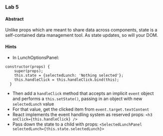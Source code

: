 ### Lab 5
#### Abstract
Unlike props which are meant to share data across components, state is a self-contained data management tool.  As state updates, so will your DOM.

#### Hints
- In LunchOptionsPanel:
```
constructor(props) {
    super(props);
    this.state = {selectedLunch: 'Nothing selected'};
    this.handleClick = this.handleClick.bind(this);
  }
```
- Then add a `handleClick` method that accepts an implicit `event` object and performs a `this.setState()`, passing in an object with new `selectedLunch` value
- For that value, get the clicked item from `event.target.textContent`
- React implements the event handling system as reserved props: `<h3 onClick={this.handleClick} />`
- Pass down the state to a child with props: `<SelectedLunchPanel  selectedLunch={this.state.selectedLunch}>
`
